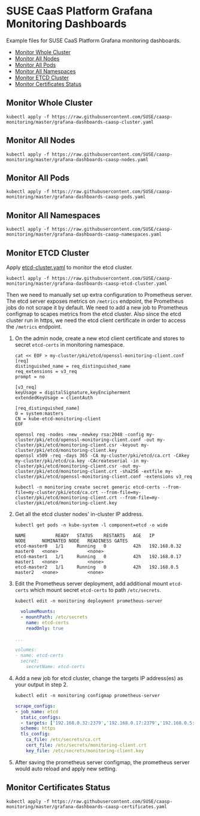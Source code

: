 # SUSE CaaS Platform Grafana Monitoring Dashboards

Example files for SUSE CaaS Platform Grafana monitoring dashboards.

- [Monitor Whole Cluster](#monitor-whole-cluster)
- [Monitor All Nodes](#monitor-all-nodes)
- [Monitor All Pods](#monitor-all-pods)
- [Monitor All Namespaces](#monitor-all-namespaces)
- [Monitor ETCD Cluster](#monitor-etcd-cluster)
- [Monitor Certificates Status](#monitor-certificates-status)

## Monitor Whole Cluster

```
kubectl apply -f https://raw.githubusercontent.com/SUSE/caasp-monitoring/master/grafana-dashboards-caasp-cluster.yaml
```

## Monitor All Nodes

```
kubectl apply -f https://raw.githubusercontent.com/SUSE/caasp-monitoring/master/grafana-dashboards-caasp-nodes.yaml
```

## Monitor All Pods

```
kubectl apply -f https://raw.githubusercontent.com/SUSE/caasp-monitoring/master/grafana-dashboards-caasp-pods.yaml
```

## Monitor All Namespaces

```
kubectl apply -f https://raw.githubusercontent.com/SUSE/caasp-monitoring/master/grafana-dashboards-caasp-namespaces.yaml
```

## Monitor ETCD Cluster

Apply [etcd-cluster.yaml](grafana-dashboards-caasp-etcd-cluster.yaml) to monitor the etcd cluster.

```
kubectl apply -f https://raw.githubusercontent.com/SUSE/caasp-monitoring/master/grafana-dashboards-caasp-etcd-cluster.yaml
```

Then we need to manually set up extra configuration to Prometheus server. The etcd server exposes metrics on `/metrics` endpoint, the Prometheus jobs do not scrape it by default. We need to add a new job to Prometheus configmap to scapes metrics from the etcd cluster. Also since the etcd cluster run in https, we need the etcd client certificate in order to access the `/metrics` endpoint.

1. On the admin node, create a new etcd client certificate and stores to secret `etcd-certs` in monitoring namespace.
    ```
    cat << EOF > my-cluster/pki/etcd/openssl-monitoring-client.conf
    [req]
    distinguished_name = req_distinguished_name
    req_extensions = v3_req
    prompt = no

    [v3_req]
    keyUsage = digitalSignature,keyEncipherment
    extendedKeyUsage = clientAuth

    [req_distinguished_name]
    O = system:masters
    CN = kube-etcd-monitoring-client
    EOF

    openssl req -nodes -new -newkey rsa:2048 -config my-cluster/pki/etcd/openssl-monitoring-client.conf -out my-cluster/pki/etcd/monitoring-client.csr -keyout my-cluster/pki/etcd/monitoring-client.key
    openssl x509 -req -days 365 -CA my-cluster/pki/etcd/ca.crt -CAkey my-cluster/pki/etcd/ca.key -CAcreateserial -in my-cluster/pki/etcd/monitoring-client.csr -out my-cluster/pki/etcd/monitoring-client.crt -sha256 -extfile my-cluster/pki/etcd/openssl-monitoring-client.conf -extensions v3_req

    kubectl -n monitoring create secret generic etcd-certs --from-file=my-cluster/pki/etcd/ca.crt --from-file=my-cluster/pki/etcd/monitoring-client.crt --from-file=my-cluster/pki/etcd/monitoring-client.key
    ```

2. Get all the etcd cluster nodes' in-cluster IP address.
    ```
    kubectl get pods -n kube-system -l component=etcd -o wide

    NAME           READY   STATUS    RESTARTS   AGE   IP             NODE      NOMINATED NODE   READINESS GATES
    etcd-master0   1/1     Running   0          42h   192.168.0.32   master0   <none>           <none>
    etcd-master1   1/1     Running   0          42h   192.168.0.17   master1   <none>           <none>
    etcd-master2   1/1     Running   0          42h   192.168.0.5    master2   <none>           <none>
    ```

3. Edit the Prometheus server deployment, add additional mount `etcd-certs` which mount secret `etcd-certs` to path `/etc/secrets`.
    ```
    kubectl edit -n monitoring deployment prometheus-server
    ```

    ```yaml
      volumeMounts:
      - mountPath: /etc/secrets
        name: etcd-certs
        readOnly: true

    ...

    volumes:
    - name: etcd-certs
      secret:
        secretName: etcd-certs
    ```

4. Add a new job for etcd cluster, change the targets IP address(es) as your output in step 2.
    ```
    kubectl edit -n monitoring configmap prometheus-server
    ```

    ```yaml
    scrape_configs:
    - job_name: etcd
      static_configs:
      - targets: ['192.168.0.32:2379','192.168.0.17:2379','192.168.0.5:2379']
      scheme: https
      tls_config:
        ca_file: /etc/secrets/ca.crt
        cert_file: /etc/secrets/monitoring-client.crt
        key_file: /etc/secrets/monitoring-client.key
    ```

5. After saving the prometheus server configmap, the prometheus server would auto reload and apply new setting.

## Monitor Certificates Status

```
kubectl apply -f https://raw.githubusercontent.com/SUSE/caasp-monitoring/master/grafana-dashboards-caasp-certificates.yaml
```
